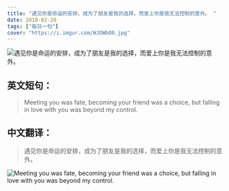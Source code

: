 ```yaml
---
title: "遇见你是命运的安排，成为了朋友是我的选择，而爱上你是我无法控制的意外。 ​​​​"
date: 2018-02-20
tags: ["每日一句"]
cover: "https://i.imgur.com/WJOWbO0.jpg"
---
```


![遇见你是命运的安排，成为了朋友是我的选择，而爱上你是我无法控制的意外。 ​​​​](https://i.imgur.com/adGHpMm.jpg)

## 英文短句：
> Meeting you was fate, becoming your friend was a choice, but falling in love with you was beyond my control.

<!--more-->

## 中文翻译：
> 遇见你是命运的安排，成为了朋友是我的选择，而爱上你是我无法控制的意外。 ​​​​

![Meeting you was fate, becoming your friend was a choice, but falling in love with you was beyond my control.](https://i.imgur.com/7EAlAJB.jpg)

